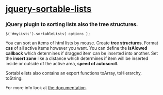 <h1><a href="http://localhost/jquery-sortable-lists/index.html">jquery-sortable-lists</a></h1>
<h2 style="font-size:17px">jQuery plugin to sorting lists also the tree structures.</h2>

```$('#myLists').sortableLists( options );```
<p>You can sort an items of html lists by mouse. Create <strong>tree structures</strong>. Format <strong>css</strong> of all active items however you want. You can define the <strong>isAlowed callback</strong> which determines if dragged item can be inserted into another. Set the <strong>insert zone</strong> like a distance which determines if item will be inserted inside or outside of the active area, <strong>speed of autoscroll</strong>.</p>
<p>Sortabl elists also contains an export functions <strng>toArray, toHierarchy, toString</strong>.</p>
<p>For more info look at <a href="http://localhost/jquery-sortable-lists/index.html">the documentation</a>.</p>				
				
				
